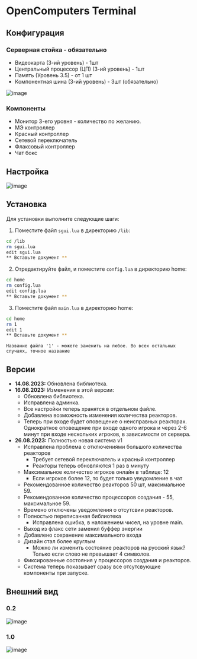 # OpenComputers Terminal

## Конфигурация
### Серверная стойка - обязательно
* Видеокарта (3-ий уровень) - 1шт
* Центральный процессор (ЦП) (3-ий уровень) - 1шт
* Память (Уровень 3.5) - от 1 шт
* Компонентная шина (3-ий уровень) - 3шт (обязательно)
  
![image](https://github.com/Awl-S/OpenComputers_terminal/assets/85406297/e003fddf-70d9-4a95-84ae-200255422955)

### Компоненты
* Монитор 3-его уровня - количество по желанию.
* МЭ контроллер
* Красный контроллер
* Сетевой переключатель
* Флаксовый контроллер
* Чат бокс

## Настройка
![image](https://github.com/Awl-S/OpenComputers_terminal/assets/85406297/dd56a2ec-d1cc-4153-9ab4-dc1950416eac)



## Установка
Для установки выполните следующие шаги:

1. Поместите файл `sgui.lua` в директорию `/lib`:
```bash
cd /lib
rm sgui.lua
edit sgui.lua
** Вставьте документ **
```
2. Отредактируйте файл, и поместите `config.lua` в директорию home:
  ```bash
  cd home
  rm config.lua
  edit config.lua
** Вставьте документ **
```
3. Поместите файл `main.lua` в директорию home:
  ```bash
  cd home
  rm 1
  edit 1
** Вставьте документ **
```
```
Название файла '1' - можете заменить на любое. Во всех остальных случаях, точное название
```

## Версии

- **14.08.2023:** Обновлена библиотека.
- **16.08.2023:** Изменения в этой версии:
  - Обновлена библиотека.
  - Исправлена админка.
  - Все настройки теперь хранятся в отдельном файле.
  - Добавлена возможность изменения количества реакторов.
  - Теперь при входе будет оповещение о неисправных реакторах. Однократное оповещение при входе одного игрока и через 2-6 минут при входе нескольких игроков, в зависимости от сервера.
- **26.08.2023:** Полностью новая система v1
  - Исправлена проблема с отключениями большого количества реакторов
    - Требует сетевой переключатель и красный контроллер
    - Реакторы теперь обновляются 1 раз в минуту
  - Максимальное количество игроков онлайн в таблице: 12
    - Если игроков более 12, то будет только уведомление в чат
  - Рекомендованное количество реакторов 50 шт, максимальное 59.
  - Рекомендованное количество процессоров создания - 55, максимальное 59.
  - Времено отключены уведомления о отсутсвии реакторов.
  - Полностью переписанная библиотека
    - Исправлена ошибка, в наложением чисел, на уровне main.
  - Выход из флакс сети заменил буффер энергии
  - Добавлено сохранение максимального входа
  - Дизайн стал более круглым
    - Можно ли изменить состояние реакторов на русский язык? Только если слово не превышает 4 символов.
  - Фиксированные состояния у процессоров создания и реакторов.
  - Система теперь показывает сразу все отсутсвующие компоненты при запуске.
## Внешний вид
### 0.2
![image](https://github.com/Awl-S/OpenComputers_terminal/assets/85406297/6c8c7bdd-788e-4d33-971d-cf763a4b9241)
### 1.0
![image](https://github.com/Awl-S/OpenComputers_terminal/assets/85406297/9a82b5dc-f2e8-4d17-8f98-47cb8bada010)

